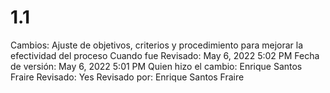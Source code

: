 # 1.1

Cambios: Ajuste de objetivos, criterios y procedimiento para mejorar la efectividad del proceso
Cuando fue Revisado: May 6, 2022 5:02 PM
Fecha de  versión: May 6, 2022 5:01 PM
Quien hizo el cambio: Enrique Santos Fraire
Revisado: Yes
Revisado por: Enrique Santos Fraire